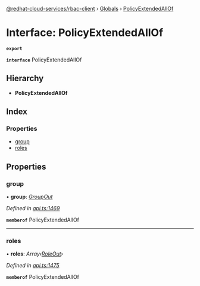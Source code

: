 [@redhat-cloud-services/rbac-client](../README.md) › [Globals](../globals.md) › [PolicyExtendedAllOf](policyextendedallof.md)

# Interface: PolicyExtendedAllOf

**`export`** 

**`interface`** PolicyExtendedAllOf

## Hierarchy

* **PolicyExtendedAllOf**

## Index

### Properties

* [group](policyextendedallof.md#group)
* [roles](policyextendedallof.md#roles)

## Properties

###  group

• **group**: *[GroupOut](groupout.md)*

*Defined in [api.ts:1469](https://github.com/RedHatInsights/javascript-clients/blob/master/packages/rbac/api.ts#L1469)*

**`memberof`** PolicyExtendedAllOf

___

###  roles

• **roles**: *Array‹[RoleOut](roleout.md)›*

*Defined in [api.ts:1475](https://github.com/RedHatInsights/javascript-clients/blob/master/packages/rbac/api.ts#L1475)*

**`memberof`** PolicyExtendedAllOf
